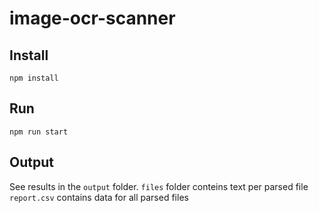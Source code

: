 # image-ocr-scanner

## Install
`npm install`


## Run

`npm run start`


## Output
See results in the `output` folder.
`files` folder conteins text per parsed file
`report.csv` contains data for all parsed files

